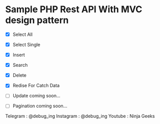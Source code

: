 # Sample PHP Rest API With MVC design pattern



- [x] Select All 
- [x] Select Single 
- [x] Insert 
- [x] Search 
- [x] Delete
- [x] Redise For Catch Data


- [ ] Update coming soon...
- [ ] Pagination coming soon...

Telegram : @debug_ing
Instagram : @debug_ing
Youtube : Ninja Geeks
